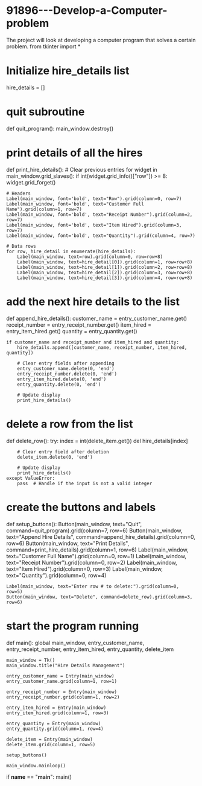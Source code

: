 # 91896---Develop-a-Computer-problem
The project will look at developing a computer program that solves a certain problem.
from tkinter import *

# Initialize hire_details list
hire_details = []

# quit subroutine
def quit_program():
    main_window.destroy()

# print details of all the hires
def print_hire_details():
    # Clear previous entries
    for widget in main_window.grid_slaves():
        if int(widget.grid_info()["row"]) >= 8:
            widget.grid_forget()

    # Headers
    Label(main_window, font='bold', text="Row").grid(column=0, row=7)
    Label(main_window, font='bold', text="Customer Full Name").grid(column=1, row=7)
    Label(main_window, font='bold', text="Receipt Number").grid(column=2, row=7)
    Label(main_window, font='bold', text="Item Hired").grid(column=3, row=7)
    Label(main_window, font='bold', text="Quantity").grid(column=4, row=7)

    # Data rows
    for row, hire_detail in enumerate(hire_details):
        Label(main_window, text=row).grid(column=0, row=row+8)
        Label(main_window, text=hire_detail[0]).grid(column=1, row=row+8)
        Label(main_window, text=hire_detail[1]).grid(column=2, row=row+8)
        Label(main_window, text=hire_detail[2]).grid(column=3, row=row+8)
        Label(main_window, text=hire_detail[3]).grid(column=4, row=row+8)

# add the next hire details to the list
def append_hire_details():
    customer_name = entry_customer_name.get()
    receipt_number = entry_receipt_number.get()
    item_hired = entry_item_hired.get()
    quantity = entry_quantity.get()

    if customer_name and receipt_number and item_hired and quantity:
        hire_details.append([customer_name, receipt_number, item_hired, quantity])

        # Clear entry fields after appending
        entry_customer_name.delete(0, 'end')
        entry_receipt_number.delete(0, 'end')
        entry_item_hired.delete(0, 'end')
        entry_quantity.delete(0, 'end')

        # Update display
        print_hire_details()

# delete a row from the list
def delete_row():
    try:
        index = int(delete_item.get())
        del hire_details[index]

        # Clear entry field after deletion
        delete_item.delete(0, 'end')

        # Update display
        print_hire_details()
    except ValueError:
        pass  # Handle if the input is not a valid integer

# create the buttons and labels
def setup_buttons():
    Button(main_window, text="Quit", command=quit_program).grid(column=7, row=6)
    Button(main_window, text="Append Hire Details", command=append_hire_details).grid(column=0, row=6)
    Button(main_window, text="Print Details", command=print_hire_details).grid(column=1, row=6)
    Label(main_window, text="Customer Full Name").grid(column=0, row=1)
    Label(main_window, text="Receipt Number").grid(column=0, row=2)
    Label(main_window, text="Item Hired").grid(column=0, row=3)
    Label(main_window, text="Quantity").grid(column=0, row=4)

    Label(main_window, text="Enter row # to delete:").grid(column=0, row=5)
    Button(main_window, text="Delete", command=delete_row).grid(column=3, row=6)

# start the program running
def main():
    global main_window, entry_customer_name, entry_receipt_number, entry_item_hired, entry_quantity, delete_item

    main_window = Tk()
    main_window.title("Hire Details Management")

    entry_customer_name = Entry(main_window)
    entry_customer_name.grid(column=1, row=1)

    entry_receipt_number = Entry(main_window)
    entry_receipt_number.grid(column=1, row=2)

    entry_item_hired = Entry(main_window)
    entry_item_hired.grid(column=1, row=3)

    entry_quantity = Entry(main_window)
    entry_quantity.grid(column=1, row=4)

    delete_item = Entry(main_window)
    delete_item.grid(column=1, row=5)

    setup_buttons()

    main_window.mainloop()

if __name__ == "__main__":
    main()
